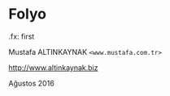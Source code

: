 #   Folyo

.fx: first

Mustafa ALTINKAYNAK `<www.mustafa.com.tr>`

http://www.altinkaynak.biz

Ağustos 2016
